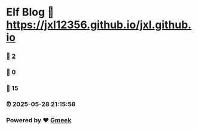 # Elf Blog :link: https://jxl12356.github.io/jxl.github.io 
### :page_facing_up: [2](https://jxl12356.github.io/jxl.github.io/tag.html) 
### :speech_balloon: 0 
### :hibiscus: 15 
### :alarm_clock: 2025-05-28 21:15:58 
### Powered by :heart: [Gmeek](https://github.com/Meekdai/Gmeek)
